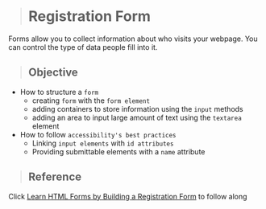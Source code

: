 > # Registration Form

Forms allow you to collect information about who visits your webpage. You can control the type of data people fill into it. 

> ## Objective
- How to structure a `form`
    - creating `form` with the `form element`
    - adding containers to store information using the `input` methods
    - adding an area to input large amount of text using the `textarea` element
- How to follow `accessibility's best practices`
    - Linking `input elements` with `id attributes`
    -  Providing submittable elements with a `name` attribute



> ## Reference
Click [Learn HTML Forms by Building a Registration Form](https://www.freecodecamp.org/learn/2022/responsive-web-design/learn-html-forms-by-building-a-registration-form/step-1) to follow along

